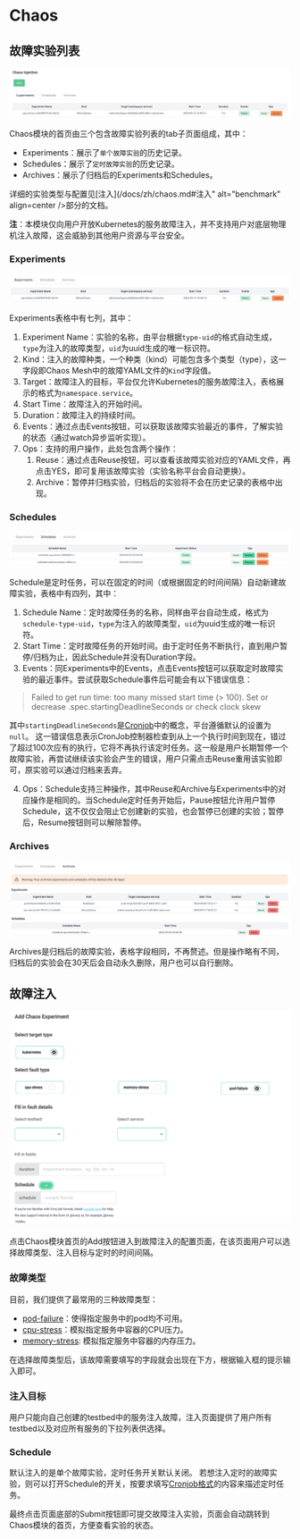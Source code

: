 # Chaos

## 故障实验列表

<img src="docs/img/chaos.png"  alt="benchmark" align=center />

Chaos模块的首页由三个包含故障实验列表的tab子页面组成，其中：
- Experiments：展示了`单个故障实验`的历史记录。
- Schedules：展示了`定时故障实验`的历史记录。
- Archives：展示了归档后的Experiments和Schedules。

详细的实验类型与配置见[注入](/docs/zh/chaos.md#注入"  alt="benchmark" align=center />部分的文档。

**注**：本模块仅向用户开放Kubernetes的服务故障注入，并不支持用户对底层物理机注入故障，这会威胁到其他用户资源与平台安全。

### Experiments

<img src="docs/img/chaos-experiments.png"  alt="benchmark" align=center />

Experiments表格中有七列，其中：
1. Experiment Name：实验的名称，由平台根据`type-uid`的格式自动生成，`type`为注入的故障类型，`uid`为uuid生成的唯一标识符。
2. Kind：注入的故障种类，一个种类（kind）可能包含多个类型（type），这一字段即Chaos Mesh中的故障YAML文件的`Kind`字段值。
3. Target：故障注入的目标，平台仅允许Kubernetes的服务故障注入，表格展示的格式为`namespace.service`。
4. Start Time：故障注入的开始时间。
5. Duration：故障注入的持续时间。
6. Events：通过点击Events按钮，可以获取该故障实验最近的事件，了解实验的状态（通过watch异步监听实现）。
7. Ops：支持的用户操作，此处包含两个操作： 
   1. Reuse：通过点击Reuse按钮，可以查看该故障实验对应的YAML文件，再点击YES，即可复用该故障实验（实验名称平台会自动更换）。
   2. Archive：暂停并归档实验，归档后的实验将不会在历史记录的表格中出现。

### Schedules

<img src="docs/img/chaos-schedules.png"  alt="benchmark" align=center />

Schedule是定时任务，可以在固定的时间（或根据固定的时间间隔）自动新建故障实验，表格中有四列，其中：
1. Schedule Name：定时故障任务的名称，同样由平台自动生成，格式为`schedule-type-uid`，`type`为注入的故障类型，`uid`为uuid生成的唯一标识符。
2. Start Time：定时故障任务的开始时间。由于定时任务不断执行，直到用户暂停/归档为止，因此Schedule并没有Duration字段。
3. Events：同Experiments中的Events，点击Events按钮可以获取定时故障实验的最近事件。尝试获取Schedule事件后可能会有以下错误信息：

> Failed to get run time: too many missed start time (> 100). Set or decrease .spec.startingDeadlineSeconds or check clock skew
  
其中`startingDeadlineSeconds`是[Cronjob](https://kubernetes.io/zh-cn/docs/concepts/workloads/controllers/cron-jobs/)中的概念，平台遵循默认的设置为`null`。
这一错误信息表示CronJob控制器检查到从上一个执行时间到现在，错过了超过100次应有的执行，它将不再执行该定时任务。这一般是用户长期暂停一个故障实验，再尝试继续该实验会产生的错误，用户只需点击Reuse重用该实验即可，原实验可以通过归档来丢弃。

4. Ops：Schedule支持三种操作，其中Reuse和Archive与Experiments中的对应操作是相同的。当Schedule定时任务开始后，Pause按钮允许用户暂停Schedule，这不仅仅会阻止它创建新的实验，也会暂停已创建的实验；暂停后，Resume按钮则可以解除暂停。

### Archives

<img src="docs/img/chaos-archives.png"  alt="benchmark" align=center />

Archives是归档后的故障实验，表格字段相同，不再赘述。但是操作略有不同，归档后的实验会在30天后会自动永久删除，用户也可以自行删除。

## 故障注入

 <img src="docs/img/chaos-add.png" alt="chaos-add"/>

点击Chaos模块首页的Add按钮进入到故障注入的配置页面，在该页面用户可以选择故障类型、注入目标与定时的时间间隔。

### 故障类型
目前，我们提供了最常用的三种故障类型：
- [pod-failure](https://chaos-mesh.org/zh/docs/simulate-pod-chaos-on-kubernetes/#pod-failure-%E7%A4%BA%E4%BE%8B)：使得指定服务中的pod均不可用。
- [cpu-stress](https://chaos-mesh.org/zh/docs/simulate-heavy-stress-on-kubernetes/)：模拟指定服务中容器的CPU压力。
- [memory-stress](https://chaos-mesh.org/zh/docs/simulate-heavy-stress-on-kubernetes/): 模拟指定服务中容器的内存压力。

在选择故障类型后，该故障需要填写的字段就会出现在下方，根据输入框的提示输入即可。 

### 注入目标
用户只能向自己创建的testbed中的服务注入故障，注入页面提供了用户所有testbed以及对应所有服务的下拉列表供选择。

### Schedule

默认注入的是单个故障实验，定时任务开关默认关闭。 若想注入定时的故障实验，则可以打开Schedule的开关，按要求填写[Cronjob格式](https://crontab.guru/)的内容来描述定时任务。

最终点击页面底部的Submit按钮即可提交故障注入实验，页面会自动跳转到Chaos模块的首页，方便查看实验的状态。
